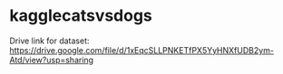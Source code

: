 # kagglecatsvsdogs


Drive link for dataset:
https://drive.google.com/file/d/1xEqcSLLPNKETfPX5YyHNXfUDB2ym-Atd/view?usp=sharing
